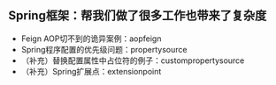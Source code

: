 ## Spring框架：帮我们做了很多工作也带来了复杂度

- Feign AOP切不到的诡异案例：aopfeign
- Spring程序配置的优先级问题：propertysource
- （补充）替换配置属性中占位符的例子：custompropertysource
- （补充）Spring扩展点：extensionpoint
